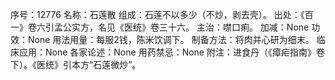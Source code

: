 序号：12776
名称：石莲散
组成：石莲不以多少（不炒，剥去壳）。
出处：《百一》卷六引孟公实方，名见《医统》卷三十六。
主治：噤口痢。
加减：None
功效：None
用法用量：每服2钱，陈米饮调下。
制备方法：将肉并心研为细末。
临床应用：None
各家论述：None
用药禁忌：None
附注：进食丹（《瘴疟指南》卷下）。《医统》引本方“石莲微炒”。
